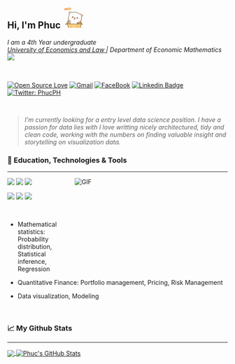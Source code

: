 ## Hi, I'm Phuc <img src="hello.gif" width="50px">
<p><em>I am a 4th Year undergraduate <br><a href="http://https://www.uel.edu.vn/">University of Economics and Law </a> | Department of Economic Mathematics <img src="https://media.giphy.com/media/fYSnHlufseco8Fh93Z/giphy.gif" width="30"></em></p>

<br>

<div align="centre">

[![Open Source Love](https://badges.frapsoft.com/os/v2/open-source.svg?v=103)](https://github.com/P-H-Phuc)
[![Gmail](https://img.shields.io/badge/-Phan%20Hong%20Phuc-blue?style=social&logo=Gmail&link=)](mailto:phucph18413@st.uel.edu.vn)
[![FaceBook](https://img.shields.io/badge/-Phan%20Hong%20Phuc-blue?style=social&logo=Facebook&link=https://www.facebook.com/fb.phucph/)](https://www.facebook.com/fb.phucph)
[![Linkedin Badge](https://img.shields.io/badge/-Phan%20Hong%20Phuc-blue?style=social&logo=Linkedin&logoColor=blue&link=https://www.linkedin.com/in/phuc-ph/)](https://www.linkedin.com/in/phuc-ph)
[![Twitter: PhucPH](https://img.shields.io/twitter/follow/PhcPhanHng1?style=social)](https://twitter.com/PhcPhanHng1)
 
 </div>
 
 <br>
 
 > *I'm currently looking for a entry level data science position. I have a passion for data lies with I love writting nicely architectured, tidy and clean code, working with the numbers on finding valuable insight and storytelling on visualization data.*
 
### 🔧 Education, Technologies & Tools

---

<img align="right" alt="GIF" src="https://github.com/abhisheknaiidu/abhisheknaiidu/blob/master/code.gif?raw=true" width="350" height="230" />
  
![](https://img.shields.io/badge/Editor-Visual_Studio_Code-informational?style=flat&logo=visual-studio-code&logoColor=blue&labelColor=9c9c9c&color=528B8B)
![](https://img.shields.io/badge/Code-Python_language-informational?style=flat&logo=python&logoColor=ffdd54&labelColor=9c9c9c&color=528B8B)
![](https://img.shields.io/badge/Code-R_Rstudio-informational?style=flat&logo=r&logoColor=blue&labelColor=9c9c9c&color=528B8B)

![](https://img.shields.io/badge/Code-SQLite-informational?style=flat&logo=sqlite&logoColor=white&labelColor=9c9c9c&color=528B8B)
![](https://img.shields.io/badge/Tool-Excel_Microsoft-informational?style=flat&logo=microsoft-excel&logoColor=006600&labelColor=9c9c9c&color=528B8B)
![](https://img.shields.io/badge/Markup_language-Markdown-informational?style=flat&logo=markdown&logoColor=000000&labelColor=9c9c9c&color=528B8B)

<br>

- Mathematical statistics: Probability distribution, Statistical inference, Regression
 
- Quantitative Finance: Portfolio management, Pricing, Risk Management
 
- Data visualization, Modeling

<br>
 
 ### 📈 My Github Stats
 
 ---
 
 <a href="https://github.com/P-H-Phuc">
  <img align="center" src="https://github-readme-stats.vercel.app/api/top-langs/?username=P-H-Phuc&title_color=bdddff&text_color=1cd6ff&icon_color=ef8539&bg_color=031a1f" width="296px" />
</a>

 <a href="https://github.com/P-H-Phuc/P-H-Phuc">
  <img align="center" src="https://github-readme-stats.vercel.app/api?username=P-H-Phuc&show_icons=true&show_owner=true&line_height=27&count_private=true&title_color=bdddff&text_color=1cd6ff&icon_color=ef8539&bg_color=031a1f" alt="Phuc's GitHub Stats" width="488px" />
</a>



